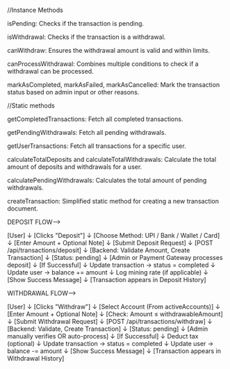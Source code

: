 


//Instance Methods



isPending: Checks if the transaction is pending.

isWithdrawal: Checks if the transaction is a withdrawal.

canWithdraw: Ensures the withdrawal amount is valid and within limits.

canProcessWithdrawal: Combines multiple conditions to check if a withdrawal can be processed.

markAsCompleted, markAsFailed, markAsCancelled: Mark the transaction status based on admin input or other reasons.



//Static methods


getCompletedTransactions: Fetch all completed transactions.

getPendingWithdrawals: Fetch all pending withdrawals.

getUserTransactions: Fetch all transactions for a specific user.

calculateTotalDeposits and calculateTotalWithdrawals: Calculate the total amount of deposits and withdrawals for a user.

calculatePendingWithdrawals: Calculates the total amount of pending withdrawals.

createTransaction: Simplified static method for creating a new transaction document.


DEPOSIT FLOW-->

[User] 
   ↓
[Clicks "Deposit"]
   ↓
[Choose Method: UPI / Bank / Wallet / Card]
   ↓
[Enter Amount + Optional Note]
   ↓
[Submit Deposit Request]
   ↓
[POST /api/transactions/deposit]
   ↓
[Backend: Validate Amount, Create Transaction]
   ↓
[Status: pending]
   ↓
[Admin or Payment Gateway processes deposit]
   ↓
[If Successful]
     ↓
  Update transaction → status = completed 
     ↓
  Update user → balance += amount
     ↓
  Log mining rate (if applicable)
     ↓
[Show Success Message]
   ↓
[Transaction appears in Deposit History]


 WITHDRAWAL FLOW-->

 [User]
   ↓
[Clicks "Withdraw"]
   ↓
[Select Account (From activeAccounts)]
   ↓
[Enter Amount + Optional Note]
   ↓
[Check: Amount ≤ withdrawableAmount]
   ↓
[Submit Withdrawal Request]
   ↓
[POST /api/transactions/withdraw]
   ↓
[Backend: Validate, Create Transaction]
   ↓
[Status: pending]
   ↓
[Admin manually verifies OR auto-process]
   ↓
[If Successful]
     ↓
  Deduct tax (optional)
     ↓
  Update transaction → status = completed
     ↓
  Update user → balance -= amount
     ↓
[Show Success Message]
   ↓
[Transaction appears in Withdrawal History]

